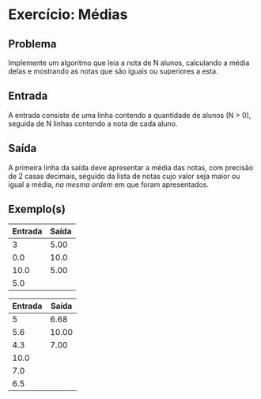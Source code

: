 Exercício: Médias
=================


Problema
--------

Implemente um algoritmo que leia a nota de N alunos, calculando a média delas e mostrando as notas que são iguais ou superiores a esta.


Entrada
-------

A entrada consiste de uma linha contendo a quantidade de alunos (N > 0), seguida de N linhas contendo a nota de cada aluno.


Saída
-----

A primeira linha da saída deve apresentar a média das notas, com precisão de 2 casas decimais, seguido da lista de notas cujo valor seja maior ou igual a média, _na mesma ordem_ em que foram apresentados.


Exemplo(s)
----------

| Entrada | Saída |
|---------|-------|
| 3       | 5.00  |
| 0.0     | 10.0  |
| 10.0    | 5.00  |
| 5.0     |       |


| Entrada | Saída |
|---------|-------|
| 5       | 6.68  |
| 5.6     | 10.00 |
| 4.3     | 7.00  |
| 10.0    |       |
| 7.0     |       |
| 6.5     |       |

